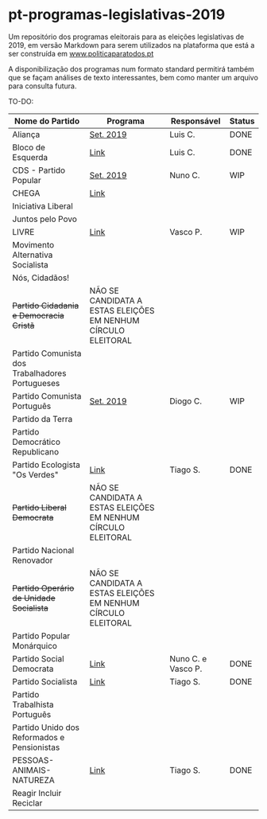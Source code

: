 # pt-programas-legislativas-2019

Um repositório dos programas eleitorais para as eleições legislativas de 2019, em versão Markdown para serem utilizados na plataforma que está a ser construída em www.politicaparatodos.pt

A disponibilização dos programas num formato standard permitirá também que se façam análises de texto interessantes, bem como manter um arquivo para consulta futura.

TO-DO:

| Nome do Partido| Programa | Responsável | Status |
|---|---|---|---|
| Aliança | [Set. 2019](https://partidoalianca.pt/wp-content/uploads/2019/09/PROGRAMA-FINAL.pdf)   | Luis C. | DONE |
| Bloco de Esquerda | [Link](https://programa2019.bloco.org/images/programa-com-fotos.pdf)|  Luis C. | DONE |
| CDS - Partido Popular|[Set. 2019](https://fazsentido.cds.pt/assets/programaeleitoral_legislativascds19.pdf) | Nuno C.| WIP|
| CHEGA  | [Link](https://partidochega.pt/wp-content/uploads/2019/09/PROGRAMA_POL%C3%8DTICO_2019_CHEGA-2.pdf) | | |
| Iniciativa Liberal |  |  |  |
| Juntos pelo Povo | | | |
| LIVRE | [Link](https://partidolivre.pt/legislativas2019/programa) | Vasco P. | WIP |
| Movimento Alternativa Socialista |  |  |  |
| Nós, Cidadãos! |  |  |  |
| ~~Partido Cidadania e Democracia Cristã~~ | NÃO SE CANDIDATA A ESTAS ELEIÇÕES EM NENHUM CÍRCULO ELEITORAL  |  |  |
| Partido Comunista dos Trabalhadores Portugueses |  |  |  |
| Partido Comunista Português | [Set. 2019](https://www.cdu.pt/2019/pdf/programa_eleitoral_pcp.pdf) | Diogo C.|  WIP|
| Partido da Terra  | |  |  |
| Partido Democrático Republicano |  |  |  |
| Partido Ecologista "Os Verdes" | [Link](http://www.osverdes.pt/media/Legislativas_2019/12_compromissos_Legislativas2019_PEV.pdf)| Tiago S. | DONE   |
| ~~Partido Liberal Democrata~~  | NÃO SE CANDIDATA A ESTAS ELEIÇÕES EM NENHUM CÍRCULO ELEITORAL |  | |
| Partido Nacional Renovador |  |  |  |
| ~~Partido Operário de Unidade Socialista~~ |  NÃO SE CANDIDATA A ESTAS ELEIÇÕES EM NENHUM CÍRCULO ELEITORAL |  | |
| Partido Popular Monárquico | |  | |
| Partido Social Democrata | [Link](https://app.box.com/s/x8mh7ycebkpityah14hj6awgue3v0e9j) | Nuno C. e Vasco P. | DONE |
| Partido Socialista | [Link](https://www.ps.pt/programa-eleitoral-ps-legislativas2019.pdf) | Tiago S.    | DONE|
| Partido Trabalhista Português  |   |    |    |
| Partido Unido dos Reformados e Pensionistas  |  |  |  |
| PESSOAS-ANIMAIS-NATUREZA | [Link](https://pan.com.pt/eleicoes/eleicoes-legislativas-2019/programa-eleitoral/) | Tiago S. | DONE  |
| Reagir Incluir Reciclar | | |  |
